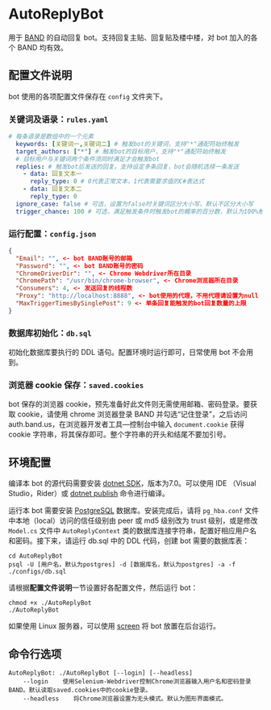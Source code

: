 # AutoReplyBot

用于 [BAND](https://band.us/) 的自动回复 bot。支持回复主贴、回复贴及楼中楼，对 bot 加入的各个 BAND 均有效。

## 配置文件说明

bot 使用的各项配置文件保存在 `config` 文件夹下。

### 关键词及语录：`rules.yaml`

```yaml
# 每条语录是数组中的一个元素
  keywords: [关键词一,关键词二] # 触发bot的关键词，支持"*"通配符始终触发
  target_authors: ["*"] # 触发bot的目标用户，支持"*"通配符始终触发
  # 目标用户与关键词两个条件须同时满足才会触发bot
  replies: # 触发bot后发送的回复。支持设定多条回复，bot会随机选择一条发送
    - data: 回复文本一
      reply_type: 0 # 0代表正常文本，1代表需要求值的C#表达式
    - data: 回复文本二
      reply_type: 0
  ignore_case: false # 可选，设置为false时关键词区分大小写，默认不区分大小写
  trigger_chance: 100 # 可选，满足触发条件时触发bot的概率的百分数，默认为100%触发
```

### 运行配置：`config.json`

```json
{
  "Email": "", <- bot BAND账号的邮箱
  "Password": "", <- bot BAND账号的密码
  "ChromeDriverDir": "", <- Chrome Webdriver所在目录
  "ChromePath": "/usr/bin/chrome-browser", <- Chrome浏览器所在目录
  "Consumers": 4, <- 发送回复的线程数
  "Proxy": "http://localhost:8888", <- bot使用的代理，不用代理请设置为null
  "MaxTriggerTimesBySinglePost": 9 <- 单条回复能触发的bot回复数量的上限
}
```

### 数据库初始化：`db.sql`

初始化数据库要执行的 DDL 语句。配置环境时运行即可，日常使用 bot 不会用到。

### 浏览器 cookie 保存：`saved.cookies`

bot 保存的浏览器 cookie，预先准备好此文件则无需使用邮箱、密码登录。要获取 cookie，请使用 chrome 浏览器登录 BAND 并勾选“记住登录”，之后访问 auth.band.us，在浏览器开发者工具—控制台中输入 `document.cookie` 获得 cookie 字符串，将其保存即可。整个字符串的开头和结尾不要加引号。

## 环境配置

编译本 bot 的源代码需要安装 [dotnet SDK](https://dotnet.microsoft.com/en-us/download)，版本为7.0。可以使用 IDE （Visual Studio，Rider）或 [dotnet publish](https://docs.microsoft.com/en-us/dotnet/core/tools/dotnet-publish) 命令进行编译。

运行本 bot 需要安装 [PostgreSQL](https://www.postgresql.org/download/) 数据库。安装完成后，请将 `pg_hba.conf` 文件中本地（local）访问的信任级别由 peer 或 md5 级别改为 trust 级别，或是修改 `Model.cs` 文件中 `AutoReplyContext` 类的数据库连接字符串，配置好相应用户名和密码。接下来，请运行 db.sql 中的 DDL 代码，创建 bot 需要的数据库表：

```shell
cd AutoReplyBot
psql -U [用户名，默认为postgres] -d [数据库名，默认为postgres] -a -f ./configs/db.sql
```

请根据**配置文件说明**一节设置好各配置文件，然后运行 bot：

```shell
chmod +x ./AutoReplyBot
./AutoReplyBot
```

如果使用 Linux 服务器，可以使用 [screen](https://tldr.ostera.io/screen) 将 bot 放置在后台运行。

## 命令行选项

```shell
AutoReplyBot: ./AutoReplyBot [--login] [--headless]
    --login    使用Selenium-Webdriver控制Chrome浏览器输入用户名和密码登录BAND。默认读取saved.cookies中的cookie登录。
    --headless    将Chrome浏览器设置为无头模式。默认为图形界面模式。
```

